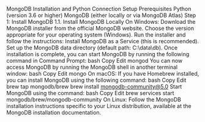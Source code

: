 MongoDB Installation and Python Connection Setup
Prerequisites
Python (version 3.6 or higher)
MongoDB (either locally or via MongoDB Atlas)
Step 1: Install MongoDB
1.1. Install MongoDB Locally
On Windows:
Download the MongoDB installer from the official MongoDB website.
Choose the version appropriate for your operating system (Windows).
Run the installer and follow the instructions:
Install MongoDB as a Service (this is recommended).
Set up the MongoDB data directory (default path: C:\data\db).
Once installation is complete, you can start MongoDB by running the following command in Command Prompt:
bash
Copy
Edit
mongod
You can now access MongoDB by running the MongoDB shell in another terminal window:
bash
Copy
Edit
mongo
On macOS:
If you have Homebrew installed, you can install MongoDB using the following command:
bash
Copy
Edit
brew tap mongodb/brew
brew install mongodb-community@5.0
Start MongoDB using the command:
bash
Copy
Edit
brew services start mongodb/brew/mongodb-community
On Linux:
Follow the MongoDB installation instructions specific to your Linux distribution, available at the MongoDB installation documentation.
